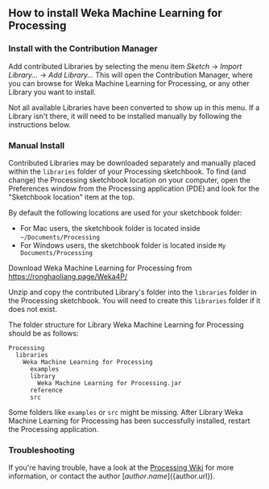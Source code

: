 ## How to install Weka Machine Learning for Processing

### Install with the Contribution Manager

Add contributed Libraries by selecting the menu item _Sketch_ → _Import Library..._ → _Add Library..._ This will open the Contribution Manager, where you can browse for Weka Machine Learning for Processing, or any other Library you want to install.

Not all available Libraries have been converted to show up in this menu. If a Library isn't there, it will need to be installed manually by following the instructions below.

### Manual Install

Contributed Libraries may be downloaded separately and manually placed within the `libraries` folder of your Processing sketchbook. To find (and change) the Processing sketchbook location on your computer, open the Preferences window from the Processing application (PDE) and look for the "Sketchbook location" item at the top.

By default the following locations are used for your sketchbook folder: 
  * For Mac users, the sketchbook folder is located inside `~/Documents/Processing` 
  * For Windows users, the sketchbook folder is located inside `My Documents/Processing`

Download Weka Machine Learning for Processing from https://ronghaoliang.page/Weka4P/

Unzip and copy the contributed Library's folder into the `libraries` folder in the Processing sketchbook. You will need to create this `libraries` folder if it does not exist.

The folder structure for Library Weka Machine Learning for Processing should be as follows:

```
Processing
  libraries
    Weka Machine Learning for Processing
      examples
      library
        Weka Machine Learning for Processing.jar
      reference
      src
```
             
Some folders like `examples` or `src` might be missing. After Library Weka Machine Learning for Processing has been successfully installed, restart the Processing application.

### Troubleshooting

If you're having trouble, have a look at the [Processing Wiki](https://github.com/processing/processing/wiki/How-to-Install-a-Contributed-Library) for more information, or contact the author [${author.name}](${author.url}).
